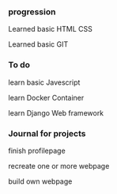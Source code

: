 ### progression
<p> Learned basic HTML CSS </p>
<p> Learned basic GIT </p>

### To do 
<p> learn basic Javescript </p>
<p> learn Docker Container </p>
<p> learn Django Web framework </p>

### Journal for projects 
<p> finish profilepage </p>
<p> recreate one or more webpage </p>
<p> build own webpage </p>

